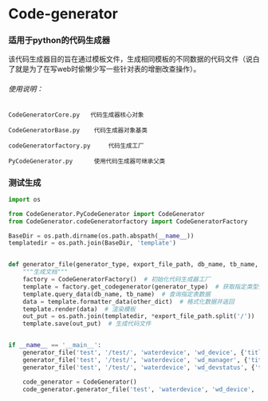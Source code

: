 # Code-generator

### 适用于python的代码生成器

该代码生成器目的旨在通过模板文件，生成相同模板的不同数据的代码文件（说白了就是为了在写web时偷懒少写一些针对表的增删改查操作）。

###### 使用说明：

    CodeGeneratorCore.py   代码生成器核心对象

    CodeGeneratorBase.py    代码生成器对象基类

    codeGeneratorfactory.py     代码生成工厂
    
    PyCodeGenerator.py      使用代码生成器可继承父类
    
### 测试生成

```python
import os

from CodeGenerator.PyCodeGenerator import CodeGenerator
from CodeGenerator.codeGeneratorfactory import CodeGeneratorFactory

BaseDir = os.path.dirname(os.path.abspath(__name__))
templatedir = os.path.join(BaseDir, 'template')


def generator_file(generator_type, export_file_path, db_name, tb_name, other_dict):
    """生成文档"""
    factory = CodeGeneratorFactory()  # 初始化代码生成器工厂
    template = factory.get_codegenerator(generator_type)  # 获取指定类型代码生成器对象
    template.query_data(db_name, tb_name)  # 查询指定表数据
    data = template.formatter_data(other_dict)  # 格式化数据并返回
    template.render(data)  # 渲染模板
    out_put = os.path.join(templatedir, *export_file_path.split('/'))  # 输出文件
    template.save(out_put)  # 生成代码文件


if __name__ == '__main__':
    generator_file('test', '/test/', 'waterdevice', 'wd_device', {'title': '设备测试页面'})
    generator_file('test', '/test/', 'waterdevice', 'wd_manager', {'title': '设备管理测试页面'})
    generator_file('test', '/test/', 'waterdevice', 'wd_devstatus', {'title': '设备状态测试页面'})

    code_generator = CodeGenerator()
    code_generator.generator_file('test', 'waterdevice', 'wd_device', '/test/', {'title': '设备测试页面'})

```